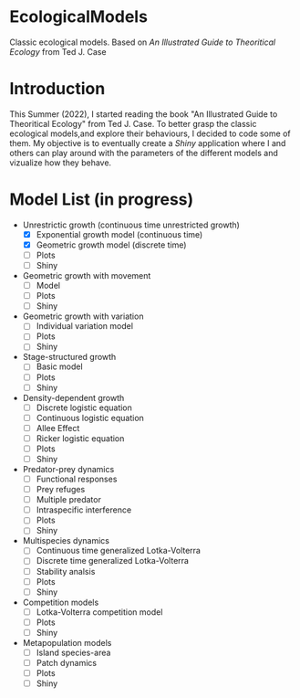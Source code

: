 # EcologicalModels
Classic ecological models. Based on *An Illustrated Guide to Theoritical Ecology* from Ted J. Case

# Introduction
This Summer (2022), I started reading the book "An Illustrated Guide to Theoritical Ecology" from Ted J. Case. To better grasp the classic ecological models,and explore their behaviours, I decided to code some of them. My objective is to eventually create a *Shiny* application where I and others can play around with the parameters of the different models and vizualize how they behave. 

# Model List (in progress)
- Unrestrictic growth (continuous time unrestricted growth)
  - [x] Exponential growth model (continuous time)
  - [x] Geometric growth model (discrete time)
  - [ ] Plots
  - [ ] Shiny
- Geometric growth with movement
  - [ ] Model
  - [ ] Plots
  - [ ] Shiny
- Geometric growth with variation
  - [ ] Individual variation model
  - [ ] Plots
  - [ ] Shiny
- Stage-structured growth
  - [ ] Basic model
  - [ ] Plots
  - [ ] Shiny
- Density-dependent growth
  - [ ] Discrete logistic equation
  - [ ] Continuous logistic equation
  - [ ] Allee Effect
  - [ ] Ricker logistic equation
  - [ ] Plots
  - [ ] Shiny
- Predator-prey dynamics
  - [ ] Functional responses 
  - [ ] Prey refuges
  - [ ] Multiple predator
  - [ ] Intraspecific interference
  - [ ] Plots
  - [ ] Shiny
- Multispecies dynamics
  - [ ] Continuous time generalized Lotka-Volterra
  - [ ] Discrete time generalized Lotka-Volterra
  - [ ] Stability analsis
  - [ ] Plots
  - [ ] Shiny
- Competition models
  - [ ] Lotka-Volterra competition model
  - [ ] Plots
  - [ ] Shiny
- Metapopulation models
  - [ ] Island species-area
  - [ ] Patch dynamics
  - [ ] Plots
  - [ ] Shiny
